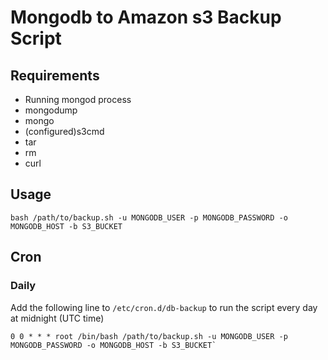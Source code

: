 # Mongodb to Amazon s3 Backup Script

## Requirements

* Running mongod process
* mongodump
* mongo
* (configured)s3cmd
* tar
* rm
* curl

## Usage

`bash /path/to/backup.sh -u MONGODB_USER -p MONGODB_PASSWORD -o MONGODB_HOST -b S3_BUCKET`

## Cron

### Daily

Add the following line to `/etc/cron.d/db-backup` to run the script every day at midnight (UTC time)

    0 0 * * * root /bin/bash /path/to/backup.sh -u MONGODB_USER -p MONGODB_PASSWORD -o MONGODB_HOST -b S3_BUCKET`

